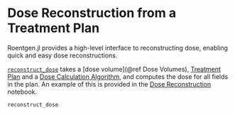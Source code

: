 
# Dose Reconstruction from a Treatment Plan

Roentgen.jl provides a high-level interface to reconstructing dose, enabling quick and easy dose reconstructions.

[`reconstruct_dose`](@ref) takes a [dose volume](@ref Dose Volumes), [Treatment Plan](@ref) and a [Dose Calculation Algorithm](@ref), and computes the dose for all fields in the plan.
An example of this is provided in the [Dose Reconstruction](https://github.com/Image-X-Institute/Roentgen.jl/blob/main/examples/Dose%20Reconstruction.ipynb) notebook.

```@docs
reconstruct_dose
```
